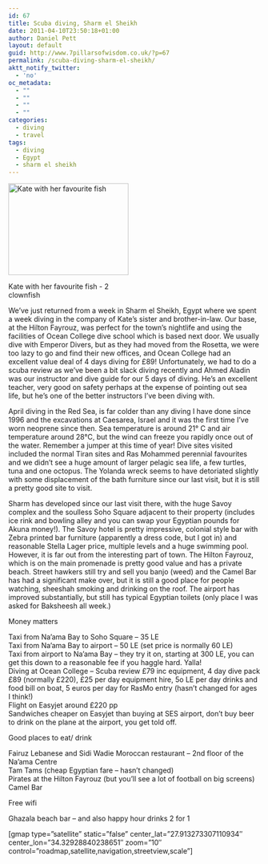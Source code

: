 ```yaml
---
id: 67
title: Scuba diving, Sharm el Sheikh
date: 2011-04-10T23:50:18+01:00
author: Daniel Pett
layout: default
guid: http://www.7pillarsofwisdom.co.uk/?p=67
permalink: /scuba-diving-sharm-el-sheikh/
aktt_notify_twitter:
  - 'no'
oc_metadata:
  - ""
  - ""
  - ""
  - ""
categories:
  - diving
  - travel
tags:
  - diving
  - Egypt
  - sharm el sheikh
---
```

<div style="width: 250px" class="wp-caption alignright">
  <img title="Kate with her favourite fish" src="http://farm6.static.flickr.com/5068/5610015807_8622c1d042_m.jpg" alt="Kate with her favourite fish" width="240" height="183" />
  
  <p class="wp-caption-text">
    Kate with her favourite fish - 2 clownfish
  </p>
</div>

We&#8217;ve just returned from a week in Sharm el Sheikh, Egypt where we spent a week diving in the company of Kate&#8217;s sister and brother-in-law. Our base, at the Hilton Fayrouz, was perfect for the town&#8217;s nightlife and using the facilities of Ocean College dive school which is based next door. We usually dive with Emperor Divers, but as they had moved from the Rosetta, we were too lazy to go and find their new offices, and Ocean College had an excellent value deal of 4 days diving for £89! Unfortunately, we had to do a scuba review as we&#8217;ve been a bit slack diving recently and Ahmed Aladin was our instructor and dive guide for our 5 days of diving. He&#8217;s an excellent teacher, very good on safety perhaps at the expense of pointing out sea life, but he&#8217;s one of the better instructors I&#8217;ve been diving with.

April diving in the Red Sea, is far colder than any diving I have done since 1996 and the excavations at Caesarea, Israel and it was the first time I&#8217;ve worn neoprene since then. Sea temperature is around 21° C and air temperature around 28°C, but the wind can freeze you rapidly once out of the water. Remember a jumper at this time of year! Dive sites visited included the normal Tiran sites and Ras Mohammed perennial favourites and we didn&#8217;t see a huge amount of larger pelagic sea life, a few turtles, tuna and one octopus. The Yolanda wreck seems to have detoriated slightly with some displacement of the bath furniture since our last visit, but it is still a pretty good site to visit.

Sharm has developed since our last visit there, with the huge Savoy complex and the soulless Soho Square adjacent to their property (includes ice rink and bowling alley and you can swap your Egyptian pounds for Akuna money!). The Savoy hotel is pretty impressive, colonial style bar with Zebra printed bar furniture (apparently a dress code, but I got in) and reasonable Stella Lager price, multiple levels and a huge swimming pool. However, it is far out from the interesting part of town. The Hilton Fayrouz, which is on the main promenade is pretty good value and has a private beach. Street hawkers still try and sell you banjo (weed) and the Camel Bar has had a significant make over, but it is still a good place for people watching, sheeshah smoking and drinking on the roof. The airport has improved substantially, but still has typical Egyptian toilets (only place I was asked for Baksheesh all week.)

Money matters

Taxi from Na&#8217;ama Bay to Soho Square &#8211; 35 LE  
Taxi from Na&#8217;ama Bay to airport &#8211; 50 LE (set price is normally 60 LE)  
Taxi from airport to Na&#8217;ama Bay &#8211; they try it on, starting at 300 LE, you can get this down to a reasonable fee if you haggle hard. Yalla!  
Diving at Ocean College &#8211; Scuba review £79 inc equipment, 4 day dive pack £89 (normally £220), £25 per day equipment hire, 5o LE per day drinks and food bill on boat, 5 euros per day for RasMo entry (hasn&#8217;t changed for ages I think!)  
Flight on Easyjet around £220 pp  
Sandwiches cheaper on Easyjet than buying at SES airport, don&#8217;t buy beer to drink on the plane at the airport, you get told off.

Good places to eat/ drink

Fairuz Lebanese and Sidi Wadie Moroccan restaurant &#8211; 2nd floor of the Na&#8217;ama Centre  
Tam Tams (cheap Egyptian fare &#8211; hasn&#8217;t changed)  
Pirates at the Hilton Fayrouz (but you&#8217;ll see a lot of football on big screens)  
Camel Bar

Free wifi

Ghazala beach bar &#8211; and also happy hour drinks 2 for 1

[gmap type=&#8221;satellite&#8221; static=&#8221;false&#8221; center\_lat=&#8221;27.913273307110934&#8243; center\_lon=&#8221;34.32928840238651&#8243; zoom=&#8221;10&#8243; control=&#8221;roadmap,satellite,navigation,streetview,scale&#8221;]